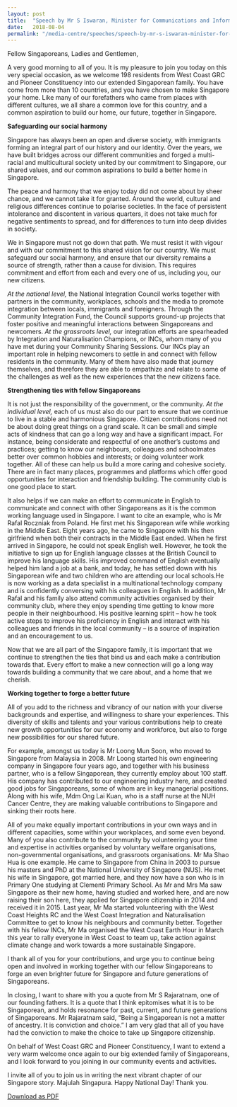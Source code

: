 ```yaml
---
layout: post
title:  "Speech by Mr S Iswaran, Minister for Communications and Information & Minister-in-charge of Trade Relations, at the West Coast GRC National Citizenship Ceremony on 4 August 2018"
date:   2018-08-04
permalink: "/media-centre/speeches/speech-by-mr-s-iswaran-minister-for-communications-and-information-at-the-west-coast-grc-national-citizenship-ceremony-on-4-august-2018"
---
```


Fellow Singaporeans,
Ladies and Gentlemen,

A very good morning to all of you. It is my pleasure to join you today on this very special occasion, as we welcome 198 residents from West Coast GRC and Pioneer Constituency into our extended Singaporean family. You have come from more than 10 countries, and you have chosen to make Singapore your home. Like many of our forefathers who came from places with different cultures, we all share a common love for this country, and a common aspiration to build our home, our future, together in Singapore.

**Safeguarding our social harmony**

Singapore has always been an open and diverse society, with immigrants forming an integral part of our history and our identity. Over the years, we have built bridges across our different communities and forged a multi-racial and multicultural society united by our commitment to Singapore, our shared values, and our common aspirations to build a better home in Singapore.

The peace and harmony that we enjoy today did not come about by sheer chance, and we cannot take it for granted. Around the world, cultural and religious differences continue to polarise societies. In the face of persistent intolerance and discontent in various quarters, it does not take much for negative sentiments to spread, and for differences to turn into deep divides in society.

We in Singapore must not go down that path. We must resist it with vigour and with our commitment to this shared vision for our country. We must safeguard our social harmony, and ensure that our diversity remains a source of strength, rather than a cause for division. This requires commitment and effort from each and every one of us, including you, our new citizens.

_At the national level,_ the National Integration Council works together with partners in the community, workplaces, schools and the media to promote integration between locals, immigrants and foreigners. Through the Community Integration Fund, the Council supports ground-up projects that foster positive and meaningful interactions between Singaporeans and newcomers. _At the grassroots level,_ our integration efforts are spearheaded by Integration and Naturalisation Champions, or INCs, whom many of you have met during your Community Sharing Sessions. Our INCs play an important role in helping newcomers to settle in and connect with fellow residents in the community. Many of them have also made that journey themselves, and therefore they are able to empathize and relate to some of the challenges as well as the new experiences that the new citizens face.

**Strengthening ties with fellow Singaporeans**

It is not just the responsibility of the government, or the community. _At the individual level,_ each of us must also do our part to ensure that we continue to live in a stable and harmonious Singapore. Citizen contributions need not be about doing great things on a grand scale. It can be small and simple acts of kindness that can go a long way and have a significant impact. For instance, being considerate and respectful of one another’s customs and practices; getting to know our neighbours, colleagues and schoolmates better over common hobbies and interests; or doing volunteer work together. All of these can help us build a more caring and cohesive society. There are in fact many places, programmes and platforms which offer good opportunities for interaction and friendship building. The community club is one good place to start.

It also helps if we can make an effort to communicate in English to communicate and connect with other Singaporeans as it is the common working language used in Singapore. I want to cite an example, who is Mr Rafal Roczniak from Poland. He first met his Singaporean wife while working in the Middle East. Eight years ago, he came to Singapore with his then girlfriend when both their contracts in the Middle East ended. When he first arrived in Singapore, he could not speak English well. However, he took the initiative to sign up for English language classes at the British Council to improve his language skills. His improved command of English eventually helped him land a job at a bank, and today, he has settled down with his Singaporean wife and two children who are attending our local schools.He is now working as a data specialist in a multinational technology company and is confidently conversing with his colleagues in English. In addition, Mr Rafal and his family also attend community activities organised by their community club, where they enjoy spending time getting to know more people in their neighbourhood. His positive learning spirit – how he took active steps to improve his proficiency in English and interact with his colleagues and friends in the local community – is a source of inspiration and an encouragement to us.

Now that we are all part of the Singapore family, it is important that we continue to strengthen the ties that bind us and each make a contribution towards that. Every effort to make a new connection will go a long way towards building a community that we care about, and a home that we cherish.

**Working together to forge a better future**

All of you add to the richness and vibrancy of our nation with your diverse backgrounds and expertise, and willingness to share your experiences. This diversity of skills and talents and your various contributions help to create new growth opportunities for our economy and workforce, but also to forge new possibilities for our shared future.

For example, amongst us today is Mr Loong Mun Soon, who moved to Singapore from Malaysia in 2008. Mr Loong started his own engineering company in Singapore four years ago, and together with his business partner, who is a fellow Singaporean, they currently employ about 100 staff. His company has contributed to our engineering industry here, and created good jobs for Singaporeans, some of whom are in key managerial positions. Along with his wife, Mdm Ong Lai Kuan, who is a staff nurse at the NUH Cancer Centre, they are making valuable contributions to Singapore and sinking their roots here.

All of you make equally important contributions in your own ways and in different capacities, some within your workplaces, and some even beyond. Many of you also contribute to the community by volunteering your time and expertise in activities organised by voluntary welfare organisations, non-governmental organisations, and grassroots organisations. Mr Ma Shao Hua is one example. He came to Singapore from China in 2003 to pursue his masters and PhD at the National University of Singapore (NUS). He met his wife in Singapore, got married here, and they now have a son who is in Primary One studying at Clementi Primary School. As Mr and Mrs Ma saw Singapore as their new home, having studied and worked here, and are now raising their son here, they applied for Singapore citizenship in 2014 and received it in 2015. Last year, Mr Ma started volunteering with the West Coast Heights RC and the West Coast Integration and Naturalisation Committee to get to know his neighbours and community better. Together with his fellow INCs, Mr Ma organised the West Coast Earth Hour in March this year to rally everyone in West Coast to team up, take action against climate change and work towards a more sustainable Singapore.

I thank all of you for your contributions, and urge you to continue being open and involved in working together with our fellow Singaporeans to forge an even brighter future for Singapore and future generations of Singaporeans.

In closing, I want to share with you a quote from Mr S Rajaratnam, one of our founding fathers. It is a quote that I think epitomises what it is to be Singaporean, and holds resonance for past, current, and future generations of Singaporeans. Mr Rajaratnam said, “Being a Singaporean is not a matter of ancestry. It is conviction and choice.” I am very glad that all of you have had the conviction to make the choice to take up Singapore citizenship.

On behalf of West Coast GRC and Pioneer Constituency, I want to extend a very warm welcome once again to our big extended family of Singaporeans, and I look forward to you joining in our community events and activities.

I invite all of you to join us in writing the next vibrant chapter of our Singapore story. Majulah Singapura. Happy National Day! Thank you.

[Download as PDF](https://github.com/isomerpages/isomerpages-stratgroup/raw/master/images/Speeches/speech-by-mr-s-iswaran-minister-for-communications-and-information-at-the-west-coast-grc-national-citizenship-ceremony-on-4-august-2018.pdf)
